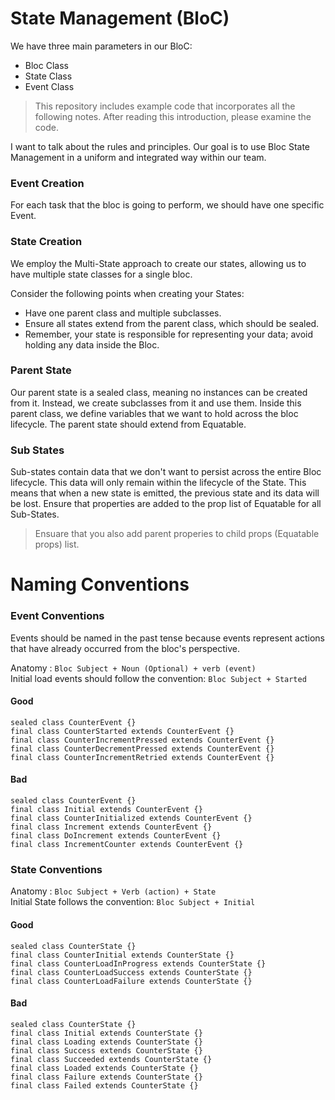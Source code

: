# State Management (BloC)

We have three main parameters in our BloC:

* Bloc Class
* State Class
* Event Class

>This repository includes example code that incorporates all the following notes. After reading this introduction, please examine the code. 

I want to talk about the rules and principles. Our goal is to use Bloc State Management in a uniform and integrated way within our team.


### Event Creation
For each task that the bloc is going to perform, we should have one specific Event.

### State Creation
We employ the Multi-State approach to create our states, allowing us to have multiple state classes for a single bloc.

Consider the following points when creating your States:

* Have one parent class and multiple subclasses.
* Ensure all states extend from the parent class, which should be sealed.
* Remember, your state is responsible for representing your data; avoid holding any data inside the Bloc.





### Parent State
Our parent state is a sealed class, meaning no instances can be created from it. Instead, we create subclasses from it and use them. Inside this parent class, we define variables that we want to hold across the bloc lifecycle.
The parent state should extend from Equatable.

### Sub States
Sub-states contain data that we don't want to persist across the entire Bloc lifecycle. This data will only remain within the lifecycle of the State. This means that when a new state is emitted, the previous state and its data will be lost.
Ensure that properties are added to the prop list of Equatable for all Sub-States.  
>Ensuare that you also add parent properies to child props (Equatable props) list.   


# Naming Conventions

### Event Conventions
Events should be named in the past tense because events represent actions that have already occurred from the bloc's perspective.

Anatomy :  `Bloc Subject + Noun (Optional) + verb (event)`  
Initial load events should follow the convention: `Bloc Subject + Started`

#### Good
```
sealed class CounterEvent {}
final class CounterStarted extends CounterEvent {}
final class CounterIncrementPressed extends CounterEvent {}
final class CounterDecrementPressed extends CounterEvent {}
final class CounterIncrementRetried extends CounterEvent {}
```
#### Bad
```
sealed class CounterEvent {}
final class Initial extends CounterEvent {}
final class CounterInitialized extends CounterEvent {}
final class Increment extends CounterEvent {}
final class DoIncrement extends CounterEvent {}
final class IncrementCounter extends CounterEvent {}

```
### State Conventions

Anatomy : `Bloc Subject + Verb (action) + State`  
Initial State follows  the convention: `Bloc Subject + Initial`

#### Good
```
sealed class CounterState {}
final class CounterInitial extends CounterState {}
final class CounterLoadInProgress extends CounterState {}
final class CounterLoadSuccess extends CounterState {}
final class CounterLoadFailure extends CounterState {}
```

#### Bad
```
sealed class CounterState {}
final class Initial extends CounterState {}
final class Loading extends CounterState {}
final class Success extends CounterState {}
final class Succeeded extends CounterState {}
final class Loaded extends CounterState {}
final class Failure extends CounterState {}
final class Failed extends CounterState {}

```
